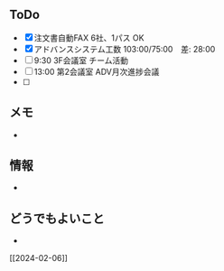 ## ToDo
- [x] 注文書自動FAX 6社、1パス OK
- [x] アドバンスシステム工数 103:00/75:00　差: 28:00
- [ ] 9:30 3F会議室 チーム活動
- [ ] 13:00 第2会議室 ADV月次進捗会議
- [ ] 


## メモ
- 


## 情報
- 


## どうでもよいこと
- 


[[2024-02-06]]

